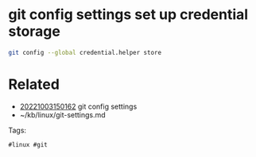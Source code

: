 # git config settings set up credential storage
```bash
git config --global credential.helper store
```

# Related

- [20221003150162](/zet/20221003150162/README.md) git config settings
- ~/kb/linux/git-settings.md

Tags:

    #linux #git 
